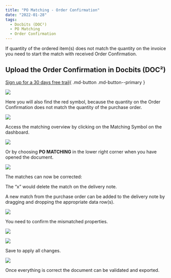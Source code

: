 ```yaml
---
title: "PO Matching - Order Confirmation"
date: "2022-01-28"
tags:
  - Docbits (DOC²)
  - PO Matching
  - Order Confirmation
---
```


If quantity of the ordered item(s) does not match the quantity on the invoice you need to start the match with received Order Confirmation.

## Upload the Order Confirmation in Docbits (DOC²)

[Sign up for a 30 days free trail](https://app.polydocs.io){ .md-button .md-button--primary }


![](/_images/docbits/DOC2_POM_OC_1.png)

Here you will also find the red symbol, because the quantity on the Order Confirmation does not match the quantity of the purchase order.

![](/_images/docbits/DOC2_POM_OC_2.png)

Access the matching overview by clicking on the Matching Symbol on the dashboard.

![](/_images/docbits/DOC2_POM_OC_3.png)

Or by choosing **PO MATCHING** in the lower right corner when you have opened the document.

![](/_images/docbits/DOC2_POM_DN_4.png)

The matches can now be corrected:

The “x” would delete the match on the delivery note.

A new match from the purchase order can be added to the delivery note by dragging and dropping the appropriate data row(s).

![](/_images/docbits/DOC2_POM_OC_5.png)

You need to confirm the mismatched properties.

![](/_images/docbits/DOC2_POM_DN_6.png)

![](/_images/docbits/DOC2_POM_DN_7.png)

Save to apply all changes.

![](/_images/docbits/DOC2_POM_DN_8.png)

Once everything is correct the document can be validated and exported.
